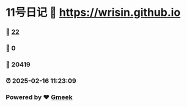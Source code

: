 # 11号日记 :link: https://wrisin.github.io 
### :page_facing_up: [22](https://wrisin.github.io/tag.html) 
### :speech_balloon: 0 
### :hibiscus: 20419 
### :alarm_clock: 2025-02-16 11:23:09 
### Powered by :heart: [Gmeek](https://github.com/Meekdai/Gmeek)
